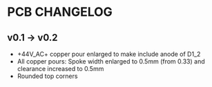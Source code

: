 # PCB CHANGELOG

## v0.1 -> v0.2

- +44V_AC+ copper pour enlarged to make include anode of D1_2
- All copper pours: Spoke width enlarged to 0.5mm (from 0.33) and clearance increased to 0.5mm
- Rounded top corners
